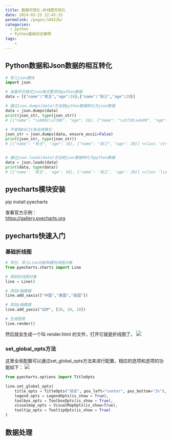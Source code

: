 ```yaml
---
title: 数据可视化-折线图可视化
date: 2024-03-25 22:45:33
permalink: /pages/10422b/
categories:
  - python
  - Python基础综合案例
tags:
    -
---
```

## Python数据和Json数据的相互转化
```py
# 导入json模块
import json

# 准备符合格式json格式要求的python数据
data = [{"name":"老王","age":16},{"name":"张三","age":20}]

# 通过json.dumps(data)方法把python数据转化为json数据
data = json.dumps(data)
print(json_str, type(json_str))
# [{"name": "\u8001\u738b", "age": 16}, {"name": "\u5f20\u4e09", "age": 20}] <class 'str'>

# 不使用ASCII来去转换它
json_str = json.dumps(data, ensure_ascii=False)
print(json_str, type(json_str))
# [{"name": "老王", "age": 16}, {"name": "张三", "age": 20}] <class 'str'>


# 通过json.loads(data)方法把json数据转化为python数据
data = json.loads(data)
print(data, type(data))
# [{'name': '老王', 'age': 16}, {'name': '张三', 'age': 20}] <class 'list'>
```

## pyecharts模块安装
pip install pyecharts

查看官方示例：  
https://gallery.pyecharts.org

## pyecharts快速入门
### 基础折线图
```py
# 导包，导入Line功能构建折线图对象
from pyecharts.charts import Line

# 得到折线图对象
line = Line()

# 添加x轴数据
line.add_xaxis(["中国","美国","英国"])

# 添加y轴数据
line.add_yaxis("GDP", [30, 20, 10])

# 生成图表
line.render()
```
然后就会生成一个叫 render.html 的文件，打开它就是折线图了。
![](https://daodaoblogpicgo.oss-cn-shanghai.aliyuncs.com/img/20240325233150.png)

### set_global_opts方法
这里全局配置可以通过set_global_opts方法来进行配置，相应的选项和选项的功能如下：
![](https://daodaoblogpicgo.oss-cn-shanghai.aliyuncs.com/img/20240325233413.png)

```py
from pyecharts.options import TitleOpts

line.set_global_opts(
    title_opts = TitleOpts("测试", pos_left="center", pos_bottom="1%"),
    legend_opts = LegendOpts(is_show = True),
    toolbox_opts = ToolboxOpts(is_show = True),
    visualmap_opts = VisualMapOpts(is_show=True),
    tooltip_opts = TooltipOpts(is_show = True)
)
```

## 数据处理